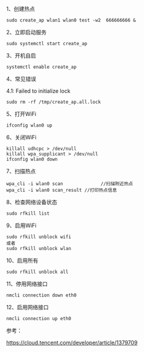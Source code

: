 1、创建热点
```
sudo create_ap wlan1 wlan0 test -w2  666666666 &
```

2、立即启动服务
```
sudo systemctl start create_ap
```

3、开机自启
```
systemctl enable create_ap
```
4、常见错误

4.1: Failed to initialize lock
```
sudo rm -rf /tmp/create_ap.all.lock
```

5、打开WiFi
```
ifconfig wlan0 up
```

6、关闭WiFi
```
killall udhcpc > /dev/null
killall wpa_supplicant > /dev/null
ifconfig wlan0 down
```

7、扫描热点
```
wpa_cli -i wlan0 scan              //扫描附近热点
wpa_cli -i wlan0 scan_result //打印热点信息
```

8、检查网络设备状态
```
sudo rfkill list
```

9、启用WiFi
```
sudo rfkill unblock wifi
或者
sudo rfkill unblock wlan
```

10、启用所有
```
sudo rfkill unblock all
```

11、停用网络接口
```
nmcli connection down eth0
```

12、启用网络接口
```
nmcli connection up eth0
```

参考：

https://cloud.tencent.com/developer/article/1379709
